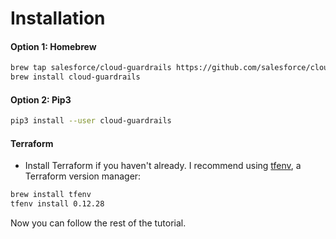 # Installation

#### Option 1: Homebrew

```bash
brew tap salesforce/cloud-guardrails https://github.com/salesforce/cloud-guardrails
brew install cloud-guardrails
```

#### Option 2: Pip3

```bash
pip3 install --user cloud-guardrails
```

#### Terraform

* Install Terraform if you haven't already. I recommend using [tfenv](https://github.com/tfutils/tfenv), a Terraform version manager:

```bash
brew install tfenv
tfenv install 0.12.28
```

Now you can follow the rest of the tutorial.
